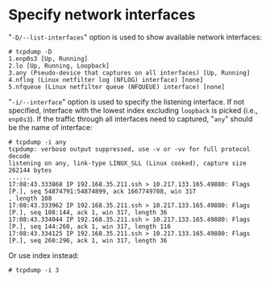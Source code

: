 # Specify network interfaces

"`-D/--list-interfaces`" option is used to show available network interfaces:  

	# tcpdump -D
	1.enp0s3 [Up, Running]
	2.lo [Up, Running, Loopback]
	3.any (Pseudo-device that captures on all interfaces) [Up, Running]
	4.nflog (Linux netfilter log (NFLOG) interface) [none]
	5.nfqueue (Linux netfilter queue (NFQUEUE) interface) [none]

"`-i/--interface`" option is used to specify the listening interface. If not specified, interface with the lowest index excluding `loopback` is picked (i.e., `enp0s3`). If the traffic through all interfaces need to captured, "`any`" should be the name of interface:  

	# tcpdump -i any
	tcpdump: verbose output suppressed, use -v or -vv for full protocol decode
	listening on any, link-type LINUX_SLL (Linux cooked), capture size 262144 bytes
	......
	17:08:43.333868 IP 192.168.35.211.ssh > 10.217.133.165.49880: Flags [P.], seq 54874791:54874899, ack 1667749708, win 317
	, length 108
	17:08:43.333962 IP 192.168.35.211.ssh > 10.217.133.165.49880: Flags [P.], seq 108:144, ack 1, win 317, length 36
	17:08:43.334044 IP 192.168.35.211.ssh > 10.217.133.165.49880: Flags [P.], seq 144:260, ack 1, win 317, length 116
	17:08:43.334125 IP 192.168.35.211.ssh > 10.217.133.165.49880: Flags [P.], seq 260:296, ack 1, win 317, length 36
	
Or use index instead:  

	# tcpdump -i 3
